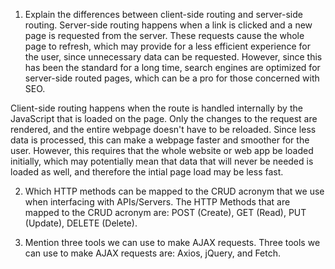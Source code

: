1) Explain the differences between client-side routing and server-side routing.
Server-side routing happens when a link is clicked and a new page is requested from the server.  These requests cause the whole page to refresh, which may provide for a less efficient experience for the user, since unnecessary data can be requested.  However, since this has been the standard for a long time, search engines are optimized for server-side routed pages, which can be a pro for those concerned with SEO.

Client-side routing happens when the route is handled internally by the JavaScript that is loaded on the page.  Only the changes to the request are rendered, and the entire webpage doesn't have to be reloaded.  Since less data is processed, this can make a webpage faster and smoother for the user.  However, this requires that the whole website or web app be loaded initially, which may potentially mean that data that will never be needed is loaded as well, and therefore the intial page load may be less fast.

2) Which HTTP methods can be mapped to the CRUD acronym that we use when interfacing with APIs/Servers.
The HTTP Methods that are mapped to the CRUD acronym are: POST (Create), GET (Read), PUT (Update), DELETE (Delete).

3) Mention three tools we can use to make AJAX requests.
Three tools we can use to make AJAX requests are: Axios, jQuery, and Fetch.